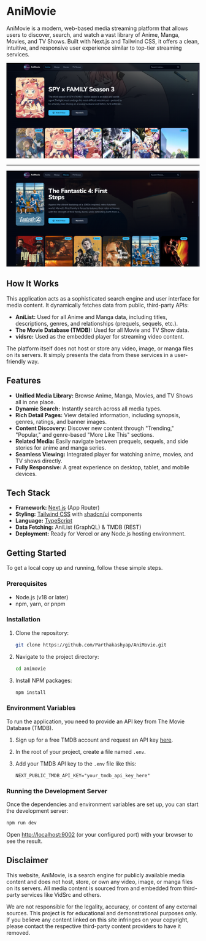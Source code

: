 # AniMovie

AniMovie is a modern, web-based media streaming platform that allows users to discover, search, and watch a vast library of Anime, Manga, Movies, and TV Shows. Built with Next.js and Tailwind CSS, it offers a clean, intuitive, and responsive user experience similar to top-tier streaming services.

![AniMovie Screenshot](https://raw.githubusercontent.com/Parthakashyap/AniMovie/refs/heads/main/public/demo.png) 


____________________



![AniMovie Screenshot](https://raw.githubusercontent.com/Parthakashyap/AniMovie/refs/heads/main/public/demo2.png) 


## How It Works

This application acts as a sophisticated search engine and user interface for media content. It dynamically fetches data from public, third-party APIs:

-   **AniList:** Used for all Anime and Manga data, including titles, descriptions, genres, and relationships (prequels, sequels, etc.).
-   **The Movie Database (TMDB):** Used for all Movie and TV Show data.
-   **vidsrc:** Used as the embedded player for streaming video content.

The platform itself does not host or store any video, image, or manga files on its servers. It simply presents the data from these services in a user-friendly way.

## Features

-   **Unified Media Library:** Browse Anime, Manga, Movies, and TV Shows all in one place.
-   **Dynamic Search:** Instantly search across all media types.
-   **Rich Detail Pages:** View detailed information, including synopsis, genres, ratings, and banner images.
-   **Content Discovery:** Discover new content through "Trending," "Popular," and genre-based "More Like This" sections.
-   **Related Media:** Easily navigate between prequels, sequels, and side stories for anime and manga series.
-   **Seamless Viewing:** Integrated player for watching anime, movies, and TV shows directly.
-   **Fully Responsive:** A great experience on desktop, tablet, and mobile devices.

## Tech Stack

-   **Framework:** [Next.js](https://nextjs.org/) (App Router)
-   **Styling:** [Tailwind CSS](https://tailwindcss.com/) with [shadcn/ui](https://ui.shadcn.com/) components
-   **Language:** [TypeScript](https://www.typescriptlang.org/)
-   **Data Fetching:** AniList (GraphQL) & TMDB (REST)
-   **Deployment:** Ready for Vercel or any Node.js hosting environment.

## Getting Started

To get a local copy up and running, follow these simple steps.

### Prerequisites

-   Node.js (v18 or later)
-   npm, yarn, or pnpm

### Installation

1.  Clone the repository:
    ```sh
    git clone https://github.com/Parthakashyap/AniMovie.git
    ```
2.  Navigate to the project directory:
    ```sh
    cd animovie
    ```
3.  Install NPM packages:
    ```sh
    npm install
    ```

### Environment Variables

To run the application, you need to provide an API key from The Movie Database (TMDB).

1.  Sign up for a free TMDB account and request an API key [here](https://www.themoviedb.org/signup).

2.  In the root of your project, create a file named `.env`.

3.  Add your TMDB API key to the `.env` file like this:
    ```
    NEXT_PUBLIC_TMDB_API_KEY="your_tmdb_api_key_here"
    ```

### Running the Development Server

Once the dependencies and environment variables are set up, you can start the development server:

```sh
npm run dev
```

Open [http://localhost:9002](http://localhost:9002) (or your configured port) with your browser to see the result.

## Disclaimer

This website, AniMovie, is a search engine for publicly available media content and does not host, store, or own any video, image, or manga files on its servers. All media content is sourced from and embedded from third-party services like VidSrc and others.

We are not responsible for the legality, accuracy, or content of any external sources. This project is for educational and demonstrational purposes only. If you believe any content linked on this site infringes on your copyright, please contact the respective third-party content providers to have it removed.
